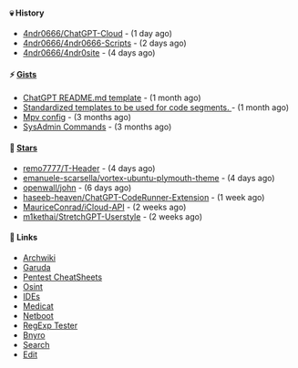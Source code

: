 #### 💀 History

- [4ndr0666/ChatGPT-Cloud](https://github.com/4ndr0666/ChatGPT-Cloud) - (1 day ago)
- [4ndr0666/4ndr0666-Scripts](https://github.com/4ndr0666/4ndr0666-Scripts) - (2 days ago)
- [4ndr0666/4ndr0site](https://github.com/4ndr0666/4ndr0site) - (4 days ago)

#### ⚡ [Gists](https://gist.github.com/4ndr0666)

- [ChatGPT README.md template](https://gist.github.com/4544fdae1dfd8d364821db23bd63dd7f) - (1 month ago)
- [Standardized templates to be used for code segments. ](https://gist.github.com/814e30f80382ca7e6932133278642180) - (1 month ago)
- [Mpv config](https://gist.github.com/3b374e66eeb82b8d049b9fb70c5f2b16) - (3 months ago)
- [SysAdmin Commands](https://gist.github.com/cc2c3e025404fd8c30ffa4bbdf21b26f) - (3 months ago)

#### 🌟 [Stars](https://github.com/4ndr0666?tab=stars)

- [remo7777/T-Header](https://github.com/remo7777/T-Header) - (4 days ago)
- [emanuele-scarsella/vortex-ubuntu-plymouth-theme](https://github.com/emanuele-scarsella/vortex-ubuntu-plymouth-theme) - (4 days ago)
- [openwall/john](https://github.com/openwall/john) - (6 days ago)
- [haseeb-heaven/ChatGPT-CodeRunner-Extension](https://github.com/haseeb-heaven/ChatGPT-CodeRunner-Extension) - (1 week ago)
- [MauriceConrad/iCloud-API](https://github.com/MauriceConrad/iCloud-API) - (2 weeks ago)
- [m1kethai/StretchGPT-Userstyle](https://github.com/m1kethai/StretchGPT-Userstyle) - (2 weeks ago)

#### 📌 Links

- [Archwiki](https://wiki.archlinux.org/index.php?title=Special:Search&search)
- [Garuda](https://start.garudalinux.org)
- [Pentest CheatSheets](https://github.com/coreb1t/awesome-pentest-cheat-sheets)
- [Osint](https://github.com/cipher387/osint_stuff_tool_collection)
- [IDEs](https://github.com/styfle/awesome-online-ide)
- [Medicat](https://github.com/mon5termatt/medicat_installer)
- [Netboot](https://github.com/4ndr0666/netboot.xyz-custom)
- [RegExp Tester](https://iblogbox.com/devtools/regexp)
- [Bnyro](https://me.chatoyer.de/search/)
- [Search](https://github.com/edoardottt/awesome-hacker-search-engines)
- [Edit](https://github.com/4ndr0666/4ndr0666/blob/master/templates/README.md.tpl)


